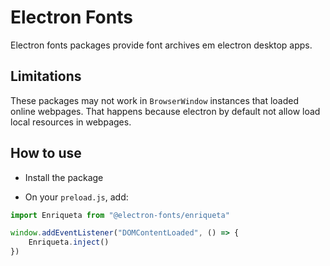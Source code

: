 # Electron Fonts

Electron fonts packages provide font archives em electron desktop apps.

## Limitations

These packages may not work in `BrowserWindow` instances that loaded online webpages. That happens because electron by default not allow load local resources in webpages.

## How to use

* Install the package

* On your `preload.js`, add:

```ts
import Enriqueta from "@electron-fonts/enriqueta"

window.addEventListener("DOMContentLoaded", () => {
    Enriqueta.inject()
})
```